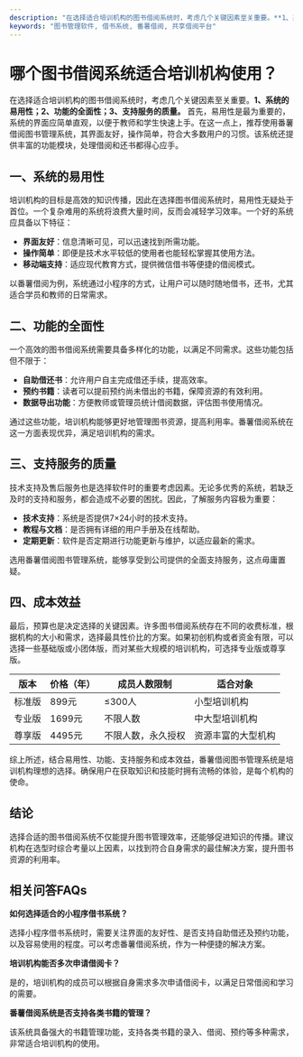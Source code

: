 ```yaml
---
description: "在选择适合培训机构的图书借阅系统时，考虑几个关键因素至关重要。**1、系统的易用性；2、功能的全面性；3、支持服务的质量。** 首先，易用性是最为重要的，系统的界面应简单直观，以便于教师和学生快速上手。在这一点上，推荐使用番薯借阅图书管理系统，其界面友好，操作简单，符合大多数用户的习惯。该系统还提供丰富的功能模块，处理借阅和还书都得心应手。"
keywords: "图书管理软件, 借书系统, 番薯借阅, 共享借阅平台"
---
```

# 哪个图书借阅系统适合培训机构使用？

在选择适合培训机构的图书借阅系统时，考虑几个关键因素至关重要。**1、系统的易用性；2、功能的全面性；3、支持服务的质量。** 首先，易用性是最为重要的，系统的界面应简单直观，以便于教师和学生快速上手。在这一点上，推荐使用番薯借阅图书管理系统，其界面友好，操作简单，符合大多数用户的习惯。该系统还提供丰富的功能模块，处理借阅和还书都得心应手。

## 一、系统的易用性

培训机构的目标是高效的知识传播，因此在选择图书借阅系统时，易用性无疑处于首位。一个复杂难用的系统将浪费大量时间，反而会减轻学习效率。一个好的系统应具备以下特征：

- **界面友好**：信息清晰可见，可以迅速找到所需功能。
- **操作简单**：即便是技术水平较低的使用者也能轻松掌握其使用方法。
- **移动端支持**：适应现代教育方式，提供微信借书等便捷的借阅模式。

以番薯借阅为例，系统通过小程序的方式，让用户可以随时随地借书，还书，尤其适合学员和教师的日常需求。

## 二、功能的全面性

一个高效的图书借阅系统需要具备多样化的功能，以满足不同需求。这些功能包括但不限于：

- **自助借还书**：允许用户自主完成借还手续，提高效率。
- **预约书籍**：读者可以提前预约尚未借出的书籍，保障资源的有效利用。
- **数据导出功能**：方便教师或管理员统计借阅数据，评估图书使用情况。

通过这些功能，培训机构能够更好地管理图书资源，提高利用率。番薯借阅系统在这一方面表现优异，满足培训机构的需求。

## 三、支持服务的质量

技术支持及售后服务也是选择软件时的重要考虑因素。无论多优秀的系统，若缺乏及时的支持和服务，都会造成不必要的困扰。因此，了解服务内容极为重要：

- **技术支持**：系统是否提供7×24小时的技术支持。
- **教程与文档**：是否拥有详细的用户手册及在线帮助。
- **定期更新**：软件是否定期进行功能更新与维护，以适应最新的需求。

选用番薯借阅图书管理系统，能够享受到公司提供的全面支持服务，这点毋庸置疑。

## 四、成本效益

最后，预算也是决定选择的关键因素。许多图书借阅系统存在不同的收费标准，根据机构的大小和需求，选择最具性价比的方案。如果初创机构或者资金有限，可以选择一些基础版或小团体版，而对某些大规模的培训机构，可选择专业版或尊享版。

| 版本       | 价格（年）      | 成员人数限制      | 适合对象         |
|------------|------------------|--------------------|------------------|
| 标准版     | 899元            | ≤300人            | 小型培训机构     |
| 专业版     | 1699元           | 不限人数          | 中大型培训机构   |
| 尊享版     | 4495元           | 不限人数，永久授权 | 资源丰富的大型机构|

综上所述，结合易用性、功能、支持服务和成本效益，番薯借阅图书管理系统是培训机构理想的选择。确保用户在获取知识和技能时拥有流畅的体验，是每个机构的使命。

## 结论

选择合适的图书借阅系统不仅能提升图书管理效率，还能够促进知识的传播。建议机构在选型时综合考量以上因素，以找到符合自身需求的最佳解决方案，提升图书资源的利用率。

## 相关问答FAQs

**如何选择适合的小程序借书系统？** 

选择小程序借书系统时，需要关注界面的友好性、是否支持自助借还及预约功能，以及容易使用的程度。可以考虑番薯借阅系统，作为一种便捷的解决方案。

**培训机构能否多次申请借阅卡？** 

是的，培训机构的成员可以根据自身需求多次申请借阅卡，以满足日常借阅和学习的需要。

**番薯借阅系统是否支持各类书籍的管理？** 

该系统具备强大的书籍管理功能，支持各类书籍的录入、借阅、预约等多种需求，非常适合培训机构的使用。

